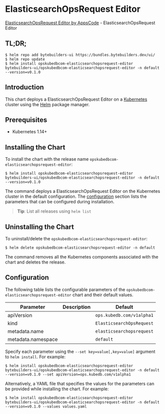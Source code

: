 # ElasticsearchOpsRequest Editor

[ElasticsearchOpsRequest Editor by AppsCode](https://byte.builders) - ElasticsearchOpsRequest Editor

## TL;DR;

```console
$ helm repo add bytebuilders-ui https://bundles.bytebuilders.dev/ui/
$ helm repo update
$ helm install opskubedbcom-elasticsearchopsrequest-editor bytebuilders-ui/opskubedbcom-elasticsearchopsrequest-editor -n default --version=v0.1.0
```

## Introduction

This chart deploys a ElasticsearchOpsRequest Editor on a [Kubernetes](http://kubernetes.io) cluster using the [Helm](https://helm.sh) package manager.

## Prerequisites

- Kubernetes 1.14+

## Installing the Chart

To install the chart with the release name `opskubedbcom-elasticsearchopsrequest-editor`:

```console
$ helm install opskubedbcom-elasticsearchopsrequest-editor bytebuilders-ui/opskubedbcom-elasticsearchopsrequest-editor -n default --version=v0.1.0
```

The command deploys a ElasticsearchOpsRequest Editor on the Kubernetes cluster in the default configuration. The [configuration](#configuration) section lists the parameters that can be configured during installation.

> **Tip**: List all releases using `helm list`

## Uninstalling the Chart

To uninstall/delete the `opskubedbcom-elasticsearchopsrequest-editor`:

```console
$ helm delete opskubedbcom-elasticsearchopsrequest-editor -n default
```

The command removes all the Kubernetes components associated with the chart and deletes the release.

## Configuration

The following table lists the configurable parameters of the `opskubedbcom-elasticsearchopsrequest-editor` chart and their default values.

|     Parameter      | Description |          Default          |
|--------------------|-------------|---------------------------|
| apiVersion         |             | `ops.kubedb.com/v1alpha1` |
| kind               |             | `ElasticsearchOpsRequest` |
| metadata.name      |             | `elasticsearchopsrequest` |
| metadata.namespace |             | `default`                 |


Specify each parameter using the `--set key=value[,key=value]` argument to `helm install`. For example:

```console
$ helm install opskubedbcom-elasticsearchopsrequest-editor bytebuilders-ui/opskubedbcom-elasticsearchopsrequest-editor -n default --version=v0.1.0 --set apiVersion=ops.kubedb.com/v1alpha1
```

Alternatively, a YAML file that specifies the values for the parameters can be provided while
installing the chart. For example:

```console
$ helm install opskubedbcom-elasticsearchopsrequest-editor bytebuilders-ui/opskubedbcom-elasticsearchopsrequest-editor -n default --version=v0.1.0 --values values.yaml
```
